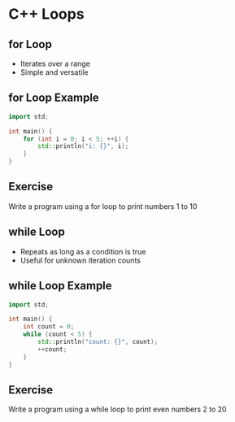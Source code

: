 # C++ Loops

## for Loop

- Iterates over a range
- Simple and versatile

## for Loop Example

```cpp
import std;

int main() {
    for (int i = 0; i < 5; ++i) {
        std::println("i: {}", i);
    }
}
```

## Exercise

Write a program using a for loop to print numbers 1 to 10

## while Loop

- Repeats as long as a condition is true
- Useful for unknown iteration counts

## while Loop Example

```cpp
import std;

int main() {
    int count = 0;
    while (count < 5) {
        std::println("count: {}", count);
        ++count;
    }
}
```

## Exercise

Write a program using a while loop to print even numbers 2 to 20